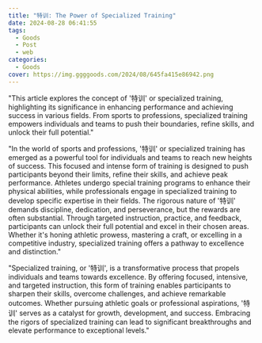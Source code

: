 ```yaml
---
title: "特训: The Power of Specialized Training"
date: 2024-08-28 06:41:55
tags:
  - Goods
  - Post
  - web
categories:
  - Goods
cover: https://img.ggggoods.com/2024/08/645fa415e86942.png
---
```


"This article explores the concept of '特训' or specialized training, highlighting its significance in enhancing performance and achieving success in various fields. From sports to professions, specialized training empowers individuals and teams to push their boundaries, refine skills, and unlock their full potential."

"In the world of sports and professions, '特训' or specialized training has emerged as a powerful tool for individuals and teams to reach new heights of success. This focused and intense form of training is designed to push participants beyond their limits, refine their skills, and achieve peak performance. Athletes undergo special training programs to enhance their physical abilities, while professionals engage in specialized training to develop specific expertise in their fields. The rigorous nature of '特训' demands discipline, dedication, and perseverance, but the rewards are often substantial. Through targeted instruction, practice, and feedback, participants can unlock their full potential and excel in their chosen areas. Whether it's honing athletic prowess, mastering a craft, or excelling in a competitive industry, specialized training offers a pathway to excellence and distinction."

"Specialized training, or '特训', is a transformative process that propels individuals and teams towards excellence. By offering focused, intensive, and targeted instruction, this form of training enables participants to sharpen their skills, overcome challenges, and achieve remarkable outcomes. Whether pursuing athletic goals or professional aspirations, '特训' serves as a catalyst for growth, development, and success. Embracing the rigors of specialized training can lead to significant breakthroughs and elevate performance to exceptional levels."
